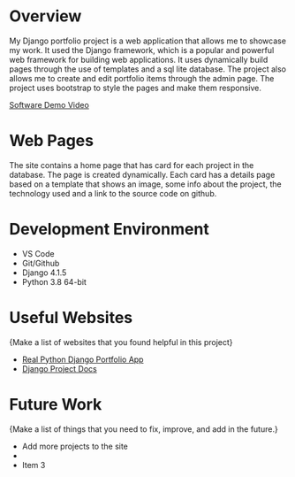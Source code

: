 # Overview

My Django portfolio project is a web application that allows me to showcase my work. It used the Django framework, which is a popular and powerful web framework for building web applications. It uses dynamically build pages through the use of templates and a sql lite database. The project also allows me to create and edit portfolio items through the admin page. The project uses bootstrap to style the pages and make them responsive.

[Software Demo Video](http://youtube.link.goes.here)

# Web Pages

The site contains a home page that has card for each project in the database. The page is created dynamically. Each card has a details page based on a template that shows an image, some info about the project, the technology used and a link to the source code on github.

# Development Environment

* VS Code
* Git/Github
* Django 4.1.5
* Python 3.8 64-bit

# Useful Websites

{Make a list of websites that you found helpful in this project}
* [Real Python Django Portfolio App](https://realpython.com/get-started-with-django-1/)
* [Django Project Docs](https://docs.djangoproject.com/en/4.1/)

# Future Work

{Make a list of things that you need to fix, improve, and add in the future.}
* Add more projects to the site
* 
* Item 3